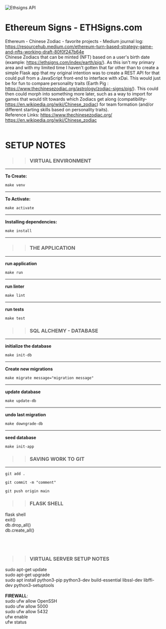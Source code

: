 ![Ethsigns API](https://github.com/rivendale/ethsigns/workflows/Ethsigns%20API/badge.svg)

# Ethereum Signs - ETHSigns.com

Ethereum - Chinese Zodiac - favorite projects - Medium journal log: https://resourcehub.medium.com/ethereum-turn-based-strategy-game-and-nfts-working-draft-80f0f247b64e
</br>
Chinese Zodiacs that can be minted (NFT) based on a user's birth date (example: https://ethsigns.com/index/earth/pig/).
As this isn't my primary area and with my limited time I haven't gotten that far other than to create a simple Flask app that my original intention was to create
a REST API for that could pull from a JavaScript front-end to interface with xDai.
This would just be for fun to compare personality traits (Earth Pig : https://www.thechinesezodiac.org/astrology/zodiac-signs/pig/).
This could then could morph into something more later, such as a way to import for games that would tilt towards which Zodiacs get along
(compatibility- https://en.wikipedia.org/wiki/Chinese_zodiac) for team formation (and/or different starting skills based on personality traits).
</br>
Reference Links:
https://www.thechinesezodiac.org/ </br>
https://en.wikipedia.org/wiki/Chinese_zodiac </br>
</br>

# SETUP NOTES </br>

> > ### VIRTUAL ENVIRONMENT

---

**To Create:**

`make venv`

---

**To Activate:**

`make activate`

---

**Installing dependencies:**

`make install`

---

> > ### THE APPLICATION

---

**run application**

`make run`

---

**run linter**

`make lint`

---

**run tests**

`make test`

> > ### SQL ALCHEMY - DATABASE

---

**initialize the database**

`make init-db`

---

**Create new migrations**

`make migrate message="migration message"`

---

**update database**

`make update-db`

---

**undo last migration**

`make downgrade-db`

---

**seed database**

`make init-app`

> > ### SAVING WORK TO GIT

---

`git add .`

`git commit -m "comment"`

`git push origin main`

> > ### FLASK SHELL

flask shell </br>
exit() </br>
db.drop_all() </br>
db.create_all() </br>
</br></br></br>

> > ### VIRTUAL SERVER SETUP NOTES

sudo apt-get update </br>
sudo apt-get upgrade </br>
sudo apt install python3-pip python3-dev build-essential libssl-dev libffi-dev python3-setuptools </br>
</br>
**FIREWALL**: </br>
sudo ufw allow OpenSSH </br>
sudo ufw allow 5000 </br>
sudo ufw allow 5432 </br>
ufw enable </br>
ufw status </br>
</br>
